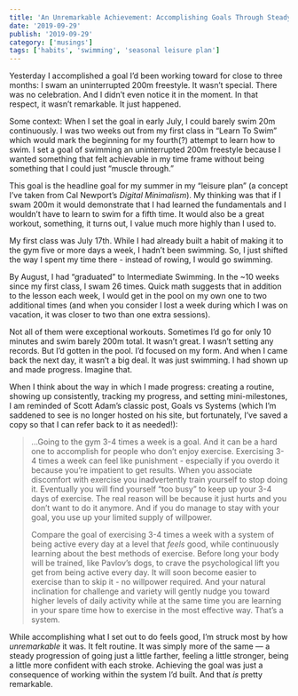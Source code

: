 ```yaml
---
title: 'An Unremarkable Achievement: Accomplishing Goals Through Steady Progress'
date: '2019-09-29'
publish: '2019-09-29'
category: ['musings']
tags: ['habits', 'swimming', 'seasonal leisure plan']
---
```


Yesterday I accomplished a goal I’d been working toward for close to three months: I swam an uninterrupted 200m freestyle. It wasn’t special. There was no celebration. And I didn’t even notice it in the moment. In that respect, it wasn’t remarkable. It just happened.

Some context: When I set the goal in early July, I could barely swim 20m continuously. I was two weeks out from my first class in “Learn To Swim” which would mark the beginning for my fourth(?) attempt to learn how to swim. I set a goal of swimming an uninterrupted 200m freestyle because I wanted something that felt achievable in my time frame without being something that I could just “muscle through.”

This goal is the headline goal for my summer in my “leisure plan” (a concept I’ve taken from Cal Newport’s _Digital Minimalism_). My thinking was that if I swam 200m it would demonstrate that I had learned the fundamentals and I wouldn’t have to learn to swim for a fifth time. It would also be a great workout, something, it turns out, I value much more highly than I used to.

My first class was July 17th. While I had already built a habit of making it to the gym five or more days a week, I hadn’t been swimming. So, I just shifted the way I spent my time there - instead of rowing, I would go swimming.

By August, I had “graduated” to Intermediate Swimming. In the ~10 weeks since my first class, I swam 26 times. Quick math suggests that in addition to the lesson each week, I would get in the pool on my own one to two additional times (and when you consider I lost a week during which I was on vacation, it was closer to two than one extra sessions).

Not all of them were exceptional workouts. Sometimes I’d go for only 10 minutes and swim barely 200m total. It wasn’t great. I wasn’t setting any records. But I’d gotten in the pool. I’d focused on my form. And when I came back the next day, it wasn’t a big deal. It was just swimming. I had shown up and made progress. Imagine that.

When I think about the way in which I made progress: creating a routine, showing up consistently, tracking my progress, and setting mini-milestones, I am reminded of Scott Adam’s classic post, Goals vs Systems (which I’m saddened to see is no longer hosted on his site, but fortunately, I’ve saved a copy so that I can refer back to it as needed!):

> …Going to the gym 3-4 times a week is a goal. And it can be a hard one to accomplish for people who don’t enjoy exercise. Exercising 3-4 times a week can feel like punishment - especially if you overdo it because you’re impatient to get results. When you associate discomfort with exercise you inadvertently train yourself to stop doing it. Eventually you will find yourself “too busy” to keep up your 3-4 days of exercise. The real reason will be because it just hurts and you don’t want to do it anymore. And if you do manage to stay with your goal, you use up your limited supply of willpower.
>
> Compare the goal of exercising 3-4 times a week with a system of being active every day at a level that _feels_ good, while continuously learning about the best methods of exercise. Before long your body will be trained, like Pavlov’s dogs, to crave the psychological lift you get from being active every day. It will soon become easier to exercise than to skip it - no willpower required. And your natural inclination for challenge and variety will gently nudge you toward higher levels of daily activity while at the same time you are learning in your spare time how to exercise in the most effective way. That’s a system.

While accomplishing what I set out to do feels good, I’m struck most by how _unremarkable_ it was. It felt routine. It was simply more of the same — a steady progression of going just a little farther, feeling a little stronger, being a little more confident with each stroke. Achieving the goal was just a consequence of working within the system I’d built. And that _is_ pretty remarkable.
